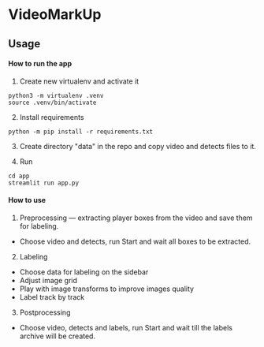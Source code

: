 # VideoMarkUp

## Usage

#### How to run the app

1. Create new virtualenv and activate it
```
python3 -m virtualenv .venv
source .venv/bin/activate
```

2. Install requirements
```
python -m pip install -r requirements.txt
```

3. Create directory "data" in the repo and copy video and detects files to it.

4. Run
```
cd app
streamlit run app.py
```

#### How to use

1. Preprocessing — extracting player boxes from the video and save them for labeling.

- Choose video and detects, run Start and wait all boxes to be extracted.

2. Labeling

- Choose data for labeling on the sidebar
- Adjust image grid
- Play with image transforms to improve images quality
- Label track by track

3. Postprocessing

- Choose video, detects and labels, run Start and wait till the labels archive will be created.

